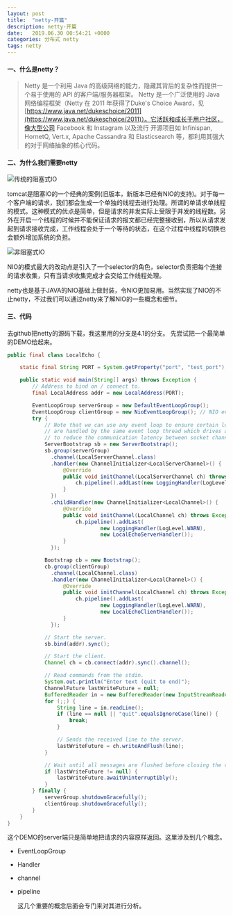 ```yaml
---
layout: post
title:  "netty-开篇"
description: netty-开篇
date:   2019.06.30 00:54:21 +0000
categories: 分布式 netty
tags: netty
---
```

#### 一、什么是netty？
> Netty 是一个利用 Java 的高级网络的能力，隐藏其背后的复杂性而提供一个易于使用的 API 的客户端/服务器框架。
Netty 是一个广泛使用的 Java 网络编程框架（Netty 在 2011 年获得了Duke's Choice Award，见[https://www.java.net/dukeschoice/2011](https://www.java.net/dukeschoice/2011)）。它活跃和成长于用户社区，像大型公司 Facebook 和 Instagram 以及流行 开源项目如 Infinispan, HornetQ, Vert.x, Apache Cassandra 和 Elasticsearch 等，都利用其强大的对于网络抽象的核心代码。


#### 二、为什么我们需要netty

![传统的阻塞式IO](https://leiwingqueen-1300197911.cos.ap-guangzhou.myqcloud.com/20190915210636.png)

tomcat是阻塞IO的一个经典的案例(旧版本，新版本已经有NIO的支持)。对于每一个客户端的请求，我们都会生成一个单独的线程去进行处理。所谓的单请求单线程的模式。这种模式的优点是简单，但是请求的并发实际上受限于并发的线程数。另外在开启一个线程的时候并不能保证请求的报文都已经完整接收到，所以从请求发起到请求接收完成，工作线程会处于一个等待的状态，在这个过程中线程的切换也会额外增加系统的负担。

![非阻塞式IO](https://leiwingqueen-1300197911.cos.ap-guangzhou.myqcloud.com/20190915210750.png)

NIO的模式最大的改动点是引入了一个selector的角色，selector负责把每个连接的请求收集，只有当请求收集完成才会交给工作线程处理。

netty也是基于JAVA的NIO基础上做封装，令NIO更加易用。当然实现了NIO的不止netty，不过我们可以通过netty来了解NIO的一些概念和细节。
#### 三、代码
去github把netty的源码下载，我这里用的分支是4.1的分支。
先尝试把一个最简单的DEMO给起来。
```java
public final class LocalEcho {

    static final String PORT = System.getProperty("port", "test_port");

    public static void main(String[] args) throws Exception {
        // Address to bind on / connect to.
        final LocalAddress addr = new LocalAddress(PORT);

        EventLoopGroup serverGroup = new DefaultEventLoopGroup();
        EventLoopGroup clientGroup = new NioEventLoopGroup(); // NIO event loops are also OK
        try {
            // Note that we can use any event loop to ensure certain local channels
            // are handled by the same event loop thread which drives a certain socket channel
            // to reduce the communication latency between socket channels and local channels.
            ServerBootstrap sb = new ServerBootstrap();
            sb.group(serverGroup)
              .channel(LocalServerChannel.class)
              .handler(new ChannelInitializer<LocalServerChannel>() {
                  @Override
                  public void initChannel(LocalServerChannel ch) throws Exception {
                      ch.pipeline().addLast(new LoggingHandler(LogLevel.WARN));
                  }
              })
              .childHandler(new ChannelInitializer<LocalChannel>() {
                  @Override
                  public void initChannel(LocalChannel ch) throws Exception {
                      ch.pipeline().addLast(
                              new LoggingHandler(LogLevel.WARN),
                              new LocalEchoServerHandler());
                  }
              });

            Bootstrap cb = new Bootstrap();
            cb.group(clientGroup)
              .channel(LocalChannel.class)
              .handler(new ChannelInitializer<LocalChannel>() {
                  @Override
                  public void initChannel(LocalChannel ch) throws Exception {
                      ch.pipeline().addLast(
                              new LoggingHandler(LogLevel.WARN),
                              new LocalEchoClientHandler());
                  }
              });

            // Start the server.
            sb.bind(addr).sync();

            // Start the client.
            Channel ch = cb.connect(addr).sync().channel();

            // Read commands from the stdin.
            System.out.println("Enter text (quit to end)");
            ChannelFuture lastWriteFuture = null;
            BufferedReader in = new BufferedReader(new InputStreamReader(System.in));
            for (;;) {
                String line = in.readLine();
                if (line == null || "quit".equalsIgnoreCase(line)) {
                    break;
                }

                // Sends the received line to the server.
                lastWriteFuture = ch.writeAndFlush(line);
            }

            // Wait until all messages are flushed before closing the channel.
            if (lastWriteFuture != null) {
                lastWriteFuture.awaitUninterruptibly();
            }
        } finally {
            serverGroup.shutdownGracefully();
            clientGroup.shutdownGracefully();
        }
    }
}
```
这个DEMO的server端只是简单地把请求的内容原样返回。这里涉及到几个概念。
- EventLoopGroup

- Handler

- channel

- pipeline

  

  这几个重要的概念后面会专门来对其进行分析。



